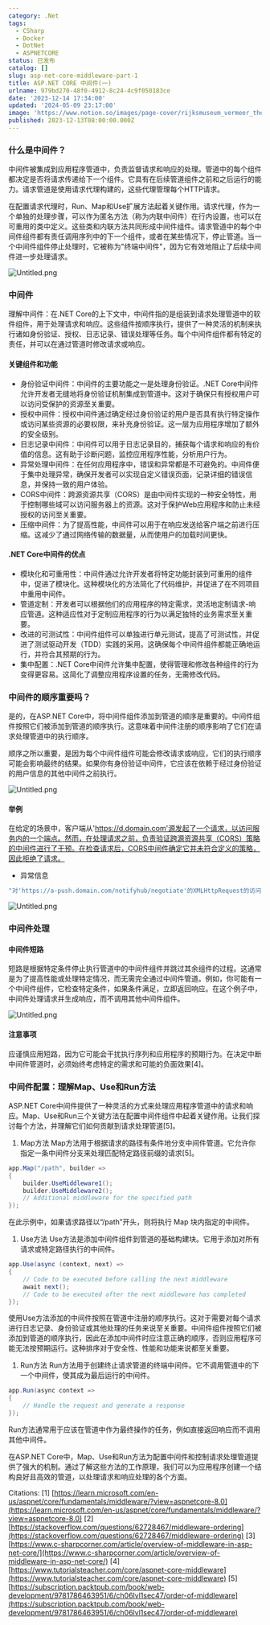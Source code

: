 ```yaml
---
category: .Net
tags:
  - CSharp
  - Docker
  - DotNet
  - ASPNETCORE
status: 已发布
catalog: []
slug: asp-net-core-middleware-part-1
title: ASP.NET CORE 中间件(一)
urlname: 979bd270-48f0-4912-8c24-4c9f050183ce
date: '2023-12-14 17:34:00'
updated: '2024-05-09 23:17:00'
image: 'https://www.notion.so/images/page-cover/rijksmuseum_vermeer_the_milkmaid.jpg'
published: 2023-12-13T08:00:00.000Z
---
```


### 什么是中间件？


中间件被集成到应用程序管道中，负责监督请求和响应的处理。管道中的每个组件都决定是否将请求传递给下一个组件。它具有在后续管道组件之前和之后运行的能力。请求管道是使用请求代理构建的，这些代理管理每个HTTP请求。


在配置请求代理时，Run、Map和Use扩展方法起着关键作用。请求代理，作为一个单独的处理步骤，可以作为匿名方法（称为内联中间件）在行内设置，也可以在可重用的类中定义。这些类和内联方法共同形成中间件组件。请求管道中的每个中间件组件都有责任调用序列中的下一个组件，或者在某些情况下，停止管道。当一个中间件组件停止处理时，它被称为"终端中间件"，因为它有效地阻止了后续中间件进一步处理请求。


![Untitled.png](https://prod-files-secure.s3.us-west-2.amazonaws.com/5d24fe63-e567-4804-86f9-9fdc62e13082/da807807-d02d-4fa1-86b6-db45e4678714/Untitled.png?X-Amz-Algorithm=AWS4-HMAC-SHA256&X-Amz-Content-Sha256=UNSIGNED-PAYLOAD&X-Amz-Credential=ASIAZI2LB466337HMQML%2F20250215%2Fus-west-2%2Fs3%2Faws4_request&X-Amz-Date=20250215T053612Z&X-Amz-Expires=3600&X-Amz-Security-Token=IQoJb3JpZ2luX2VjEBYaCXVzLXdlc3QtMiJHMEUCIFyW53oQKdk02MtFhRBJOmZw0mIjwMd4sRu7ggq8JmALAiEAsQ8Cwpz1bosw7fQrPlD0iEZVS196%2FKzLF1QuwYFuR%2Fgq%2FwMIPxAAGgw2Mzc0MjMxODM4MDUiDFr5rmP%2Bwt8HI4PM3CrcA%2FphIwlXQNLum93LIJLC2w6eqg1zARlXB69Yzai7vcRHoynHmIkOSsrNyjbyDoE0cPqkyH4FX6plS92m%2BnHFNcxBeS7ks9EfgJHhx9kYITIktHX7GdtRfWArpbxdT1n75h1XQR0rFNi3pRB7y3Z1c01HzXkYZnMKwUAjDywA%2FwgTxph3TYa6ucW3kufRwMbQTN6Z%2FtkatxyThadTB96TRSrfMVwtKETS4a4CQgJS94Af%2B4pmdnuD4FZoZ1zJc2i%2BBbxnoVrZFMwG%2BHPGxGnGbkidc89ZL3eLkytpFwQgROf6bzCtJvuMDpSavGmlV250WYPnR70YcyhJyAxTOsrZq%2FWhw4D0wqVmI9vnFMFekAKB65aRebqDjdwF0NkdW97d2faWpEfmpSbvBa2Qm16oCeexc9%2BT%2Be9XVRmSdTu3nqjd8rQvkIzJxyOecGxJ8Wy86wD%2FD7ReW0caoR1IWA7VOSXDjlehpE1FpzIU67Q4Lc303oSjhMbBaKnt%2Bd1hdbrQJB6GTWiiE5Vc5LEFmJIrIVMXZXgHfmdj9ndp7XuBhrJDc2pr4ER1a%2BYAbOjSJHM855%2FVybkVNhMiZkgxA3FMav0lYEGo9NK%2BMWW1eVt06jydaK53lz%2FnCR03pGTQMLXLwL0GOqUBA2ZX9XuHZfN8ItRFmu0Xx4UV6S8AShV2cqcLbrfSMKK1esdWsoVxX1R2890XM11SgD1wyC74Gmj9HC2kqT4VqRaaO80iC5ADd%2F7tqh%2Bqs%2BP%2Fa%2FX8S3YQq2qCSlnKxnykX%2BdwXrkToeMaUMGlQuL%2FGPuwVbQ%2BvZs2EUgc4%2BTh924HPVsuLXCN2GSxg7mZarp01gZnolTjq58cleBqhh7DR%2B%2F3q5wN&X-Amz-Signature=18a5d447dcbc5fab5b5950eb34275cb5fb88a687fd2891bdee085bbef461f573&X-Amz-SignedHeaders=host&x-id=GetObject)


### 中间件


理解中间件：在.NET Core的上下文中，中间件指的是组装到请求处理管道中的软件组件，用于处理请求和响应。这些组件按顺序执行，提供了一种灵活的机制来执行诸如身份验证、授权、日志记录、错误处理等任务。每个中间件组件都有特定的责任，并可以在通过管道时修改请求或响应。


#### 关键组件和功能

- 身份验证中间件：中间件的主要功能之一是处理身份验证。.NET Core中间件允许开发者无缝地将身份验证机制集成到管道中。这对于确保只有授权用户可以访问受保护的资源至关重要。
- 授权中间件：授权中间件通过确定经过身份验证的用户是否具有执行特定操作或访问某些资源的必要权限，来补充身份验证。这一层为应用程序增加了额外的安全级别。
- 日志记录中间件：中间件可以用于日志记录目的，捕获每个请求和响应的有价值的信息。这有助于诊断问题，监控应用程序性能，分析用户行为。
- 异常处理中间件：在任何应用程序中，错误和异常都是不可避免的。中间件便于集中处理异常，确保开发者可以实现自定义错误页面，记录详细的错误信息，并保持一致的用户体验。
- CORS中间件：跨源资源共享（CORS）是由中间件实现的一种安全特性，用于控制哪些域可以访问服务器上的资源。这对于保护Web应用程序和防止未经授权的访问至关重要。
- 压缩中间件：为了提高性能，中间件可以用于在响应发送给客户端之前进行压缩。这减少了通过网络传输的数据量，从而使用户的加载时间更快。

#### .NET Core中间件的优点

- 模块化和可重用性：中间件通过允许开发者将特定功能封装到可重用的组件中，促进了模块化。这种模块化的方法简化了代码维护，并促进了在不同项目中重用中间件。
- 管道定制：开发者可以根据他们的应用程序的特定需求，灵活地定制请求-响应管道。这种适应性对于定制应用程序的行为以满足独特的业务需求至关重要。
- 改进的可测试性：中间件组件可以单独进行单元测试，提高了可测试性，并促进了测试驱动开发（TDD）实践的采用。这确保每个中间件组件都能正确地运行，并符合其预期的行为。
- 集中配置：.NET Core中间件允许集中配置，使得管理和修改各种组件的行为变得更容易。这简化了调整应用程序设置的任务，无需修改代码。

### 中间件的顺序重要吗？


是的，在ASP.NET Core中，将中间件组件添加到管道的顺序是重要的。中间件组件按照它们被添加到管道的顺序执行。这意味着中间件注册的顺序影响了它们在请求处理管道中的执行顺序。


顺序之所以重要，是因为每个中间件组件可能会修改请求或响应，它们的执行顺序可能会影响最终的结果。如果你有身份验证中间件，它应该在依赖于经过身份验证的用户信息的其他中间件之前执行。


![Untitled.png](https://prod-files-secure.s3.us-west-2.amazonaws.com/5d24fe63-e567-4804-86f9-9fdc62e13082/24f795a2-1c5a-4a6b-a0d8-2afb160076f1/Untitled.png?X-Amz-Algorithm=AWS4-HMAC-SHA256&X-Amz-Content-Sha256=UNSIGNED-PAYLOAD&X-Amz-Credential=ASIAZI2LB466337HMQML%2F20250215%2Fus-west-2%2Fs3%2Faws4_request&X-Amz-Date=20250215T053612Z&X-Amz-Expires=3600&X-Amz-Security-Token=IQoJb3JpZ2luX2VjEBYaCXVzLXdlc3QtMiJHMEUCIFyW53oQKdk02MtFhRBJOmZw0mIjwMd4sRu7ggq8JmALAiEAsQ8Cwpz1bosw7fQrPlD0iEZVS196%2FKzLF1QuwYFuR%2Fgq%2FwMIPxAAGgw2Mzc0MjMxODM4MDUiDFr5rmP%2Bwt8HI4PM3CrcA%2FphIwlXQNLum93LIJLC2w6eqg1zARlXB69Yzai7vcRHoynHmIkOSsrNyjbyDoE0cPqkyH4FX6plS92m%2BnHFNcxBeS7ks9EfgJHhx9kYITIktHX7GdtRfWArpbxdT1n75h1XQR0rFNi3pRB7y3Z1c01HzXkYZnMKwUAjDywA%2FwgTxph3TYa6ucW3kufRwMbQTN6Z%2FtkatxyThadTB96TRSrfMVwtKETS4a4CQgJS94Af%2B4pmdnuD4FZoZ1zJc2i%2BBbxnoVrZFMwG%2BHPGxGnGbkidc89ZL3eLkytpFwQgROf6bzCtJvuMDpSavGmlV250WYPnR70YcyhJyAxTOsrZq%2FWhw4D0wqVmI9vnFMFekAKB65aRebqDjdwF0NkdW97d2faWpEfmpSbvBa2Qm16oCeexc9%2BT%2Be9XVRmSdTu3nqjd8rQvkIzJxyOecGxJ8Wy86wD%2FD7ReW0caoR1IWA7VOSXDjlehpE1FpzIU67Q4Lc303oSjhMbBaKnt%2Bd1hdbrQJB6GTWiiE5Vc5LEFmJIrIVMXZXgHfmdj9ndp7XuBhrJDc2pr4ER1a%2BYAbOjSJHM855%2FVybkVNhMiZkgxA3FMav0lYEGo9NK%2BMWW1eVt06jydaK53lz%2FnCR03pGTQMLXLwL0GOqUBA2ZX9XuHZfN8ItRFmu0Xx4UV6S8AShV2cqcLbrfSMKK1esdWsoVxX1R2890XM11SgD1wyC74Gmj9HC2kqT4VqRaaO80iC5ADd%2F7tqh%2Bqs%2BP%2Fa%2FX8S3YQq2qCSlnKxnykX%2BdwXrkToeMaUMGlQuL%2FGPuwVbQ%2BvZs2EUgc4%2BTh924HPVsuLXCN2GSxg7mZarp01gZnolTjq58cleBqhh7DR%2B%2F3q5wN&X-Amz-Signature=9c57c6226cd981b82d67c84265f2fe8ba47d747354f0f4f0253c92f0948e4c56&X-Amz-SignedHeaders=host&x-id=GetObject)


#### 举例


在给定的场景中，客户端从'https://d.domain.com'源发起了一个请求，以访问服务内的一个端点。然而，在处理请求之前，负责验证跨源资源共享（CORS）策略的中间件进行了干预。在检查请求后，CORS中间件确定它并未符合定义的策略，因此拒绝了请求。

- 异常信息

```c#
"对'https://a-push.domain.com/notifyhub/negotiate'的XMLHttpRequest的访问，源自'https://d.domain.com'，已被CORS策略阻止：预检请求的响应未通过访问控制检查：请求的资源上没有'Access-Control-Allow-Origin'头。"[1][2][3]
```


![Untitled.png](https://prod-files-secure.s3.us-west-2.amazonaws.com/5d24fe63-e567-4804-86f9-9fdc62e13082/371d9517-dafe-4432-94b7-2d14d1593167/Untitled.png?X-Amz-Algorithm=AWS4-HMAC-SHA256&X-Amz-Content-Sha256=UNSIGNED-PAYLOAD&X-Amz-Credential=ASIAZI2LB466337HMQML%2F20250215%2Fus-west-2%2Fs3%2Faws4_request&X-Amz-Date=20250215T053612Z&X-Amz-Expires=3600&X-Amz-Security-Token=IQoJb3JpZ2luX2VjEBYaCXVzLXdlc3QtMiJHMEUCIFyW53oQKdk02MtFhRBJOmZw0mIjwMd4sRu7ggq8JmALAiEAsQ8Cwpz1bosw7fQrPlD0iEZVS196%2FKzLF1QuwYFuR%2Fgq%2FwMIPxAAGgw2Mzc0MjMxODM4MDUiDFr5rmP%2Bwt8HI4PM3CrcA%2FphIwlXQNLum93LIJLC2w6eqg1zARlXB69Yzai7vcRHoynHmIkOSsrNyjbyDoE0cPqkyH4FX6plS92m%2BnHFNcxBeS7ks9EfgJHhx9kYITIktHX7GdtRfWArpbxdT1n75h1XQR0rFNi3pRB7y3Z1c01HzXkYZnMKwUAjDywA%2FwgTxph3TYa6ucW3kufRwMbQTN6Z%2FtkatxyThadTB96TRSrfMVwtKETS4a4CQgJS94Af%2B4pmdnuD4FZoZ1zJc2i%2BBbxnoVrZFMwG%2BHPGxGnGbkidc89ZL3eLkytpFwQgROf6bzCtJvuMDpSavGmlV250WYPnR70YcyhJyAxTOsrZq%2FWhw4D0wqVmI9vnFMFekAKB65aRebqDjdwF0NkdW97d2faWpEfmpSbvBa2Qm16oCeexc9%2BT%2Be9XVRmSdTu3nqjd8rQvkIzJxyOecGxJ8Wy86wD%2FD7ReW0caoR1IWA7VOSXDjlehpE1FpzIU67Q4Lc303oSjhMbBaKnt%2Bd1hdbrQJB6GTWiiE5Vc5LEFmJIrIVMXZXgHfmdj9ndp7XuBhrJDc2pr4ER1a%2BYAbOjSJHM855%2FVybkVNhMiZkgxA3FMav0lYEGo9NK%2BMWW1eVt06jydaK53lz%2FnCR03pGTQMLXLwL0GOqUBA2ZX9XuHZfN8ItRFmu0Xx4UV6S8AShV2cqcLbrfSMKK1esdWsoVxX1R2890XM11SgD1wyC74Gmj9HC2kqT4VqRaaO80iC5ADd%2F7tqh%2Bqs%2BP%2Fa%2FX8S3YQq2qCSlnKxnykX%2BdwXrkToeMaUMGlQuL%2FGPuwVbQ%2BvZs2EUgc4%2BTh924HPVsuLXCN2GSxg7mZarp01gZnolTjq58cleBqhh7DR%2B%2F3q5wN&X-Amz-Signature=ca2367558821a2c817f8267f677abbb1c4acc3cdfe6a2c26aeff7a9a6af14500&X-Amz-SignedHeaders=host&x-id=GetObject)


### 中间件处理


#### 中间件短路
短路是根据特定条件停止执行管道中的中间件组件并跳过其余组件的过程。这通常是为了提高性能或处理特定情况，而无需完全通过中间件管道。例如，你可能有一个中间件组件，它检查特定条件，如果条件满足，立即返回响应。在这个例子中，中间件处理请求并生成响应，而不调用其他中间件组件。


![Untitled.png](https://prod-files-secure.s3.us-west-2.amazonaws.com/5d24fe63-e567-4804-86f9-9fdc62e13082/e8a1d943-cb51-4723-936e-23c6af2fb0f9/Untitled.png?X-Amz-Algorithm=AWS4-HMAC-SHA256&X-Amz-Content-Sha256=UNSIGNED-PAYLOAD&X-Amz-Credential=ASIAZI2LB466337HMQML%2F20250215%2Fus-west-2%2Fs3%2Faws4_request&X-Amz-Date=20250215T053612Z&X-Amz-Expires=3600&X-Amz-Security-Token=IQoJb3JpZ2luX2VjEBYaCXVzLXdlc3QtMiJHMEUCIFyW53oQKdk02MtFhRBJOmZw0mIjwMd4sRu7ggq8JmALAiEAsQ8Cwpz1bosw7fQrPlD0iEZVS196%2FKzLF1QuwYFuR%2Fgq%2FwMIPxAAGgw2Mzc0MjMxODM4MDUiDFr5rmP%2Bwt8HI4PM3CrcA%2FphIwlXQNLum93LIJLC2w6eqg1zARlXB69Yzai7vcRHoynHmIkOSsrNyjbyDoE0cPqkyH4FX6plS92m%2BnHFNcxBeS7ks9EfgJHhx9kYITIktHX7GdtRfWArpbxdT1n75h1XQR0rFNi3pRB7y3Z1c01HzXkYZnMKwUAjDywA%2FwgTxph3TYa6ucW3kufRwMbQTN6Z%2FtkatxyThadTB96TRSrfMVwtKETS4a4CQgJS94Af%2B4pmdnuD4FZoZ1zJc2i%2BBbxnoVrZFMwG%2BHPGxGnGbkidc89ZL3eLkytpFwQgROf6bzCtJvuMDpSavGmlV250WYPnR70YcyhJyAxTOsrZq%2FWhw4D0wqVmI9vnFMFekAKB65aRebqDjdwF0NkdW97d2faWpEfmpSbvBa2Qm16oCeexc9%2BT%2Be9XVRmSdTu3nqjd8rQvkIzJxyOecGxJ8Wy86wD%2FD7ReW0caoR1IWA7VOSXDjlehpE1FpzIU67Q4Lc303oSjhMbBaKnt%2Bd1hdbrQJB6GTWiiE5Vc5LEFmJIrIVMXZXgHfmdj9ndp7XuBhrJDc2pr4ER1a%2BYAbOjSJHM855%2FVybkVNhMiZkgxA3FMav0lYEGo9NK%2BMWW1eVt06jydaK53lz%2FnCR03pGTQMLXLwL0GOqUBA2ZX9XuHZfN8ItRFmu0Xx4UV6S8AShV2cqcLbrfSMKK1esdWsoVxX1R2890XM11SgD1wyC74Gmj9HC2kqT4VqRaaO80iC5ADd%2F7tqh%2Bqs%2BP%2Fa%2FX8S3YQq2qCSlnKxnykX%2BdwXrkToeMaUMGlQuL%2FGPuwVbQ%2BvZs2EUgc4%2BTh924HPVsuLXCN2GSxg7mZarp01gZnolTjq58cleBqhh7DR%2B%2F3q5wN&X-Amz-Signature=f6aeb49aa6ae5c0bf900a7a63a80f7802fe75d75984025dcc30c8190e74e7f1a&X-Amz-SignedHeaders=host&x-id=GetObject)


#### 注意事项


应谨慎应用短路，因为它可能会干扰执行序列和应用程序的预期行为。在决定中断中间件管道时，必须始终考虑特定的需求和可能的负面效果[4]。


### 中间件配置：理解Map、Use和Run方法


ASP.NET Core中间件提供了一种灵活的方式来处理应用程序管道中的请求和响应。Map、Use和Run三个关键方法在配置中间件组件中起着关键作用。让我们探讨每个方法，并理解它们如何贡献到请求处理管道[5]。

1. Map方法
Map方法用于根据请求的路径有条件地分支中间件管道。它允许你指定一条中间件分支来处理匹配特定路径前缀的请求[5]。

```c#
app.Map("/path", builder =>
{
    builder.UseMiddleware1();
    builder.UseMiddleware2();
    // Additional middleware for the specified path
});
```


在此示例中，如果请求路径以“/path”开头，则将执行 Map 块内指定的中间件。

1. Use方法
Use方法是添加中间件组件到管道的基础构建块。它用于添加对所有请求或特定路径执行的中间件。

```c#
app.Use(async (context, next) =>
{
    // Code to be executed before calling the next middleware
    await next();
    // Code to be executed after the next middleware has completed
});
```


使用Use方法添加的中间件按照在管道中注册的顺序执行。这对于需要对每个请求进行日志记录、身份验证或其他处理的任务来说至关重要。中间件组件按照它们被添加到管道的顺序执行，因此在添加中间件时应注意正确的顺序，否则应用程序可能无法按预期运行。这种排序对于安全性、性能和功能来说都至关重要。

1. Run方法
Run方法用于创建终止请求管道的终端中间件。它不调用管道中的下一个中间件，使其成为最后运行的中间件。

```c#
app.Run(async context =>
{
    // Handle the request and generate a response
});
```


Run方法通常用于应该在管道中作为最终操作的任务，例如直接返回响应而不调用其他中间件。


在ASP.NET Core中，Map、Use和Run方法为配置中间件和控制请求处理管道提供了强大的机制。通过了解这些方法的工作原理，我们可以为应用程序创建一个结构良好且高效的管道，以处理请求和响应处理的各个方面。


Citations:
[1] [https://learn.microsoft.com/en-us/aspnet/core/fundamentals/middleware/?view=aspnetcore-8.0](https://learn.microsoft.com/en-us/aspnet/core/fundamentals/middleware/?view=aspnetcore-8.0)
[2] [https://stackoverflow.com/questions/62728467/middleware-ordering](https://stackoverflow.com/questions/62728467/middleware-ordering)
[3] [https://www.c-sharpcorner.com/article/overview-of-middleware-in-asp-net-core/](https://www.c-sharpcorner.com/article/overview-of-middleware-in-asp-net-core/)
[4] [https://www.tutorialsteacher.com/core/aspnet-core-middleware](https://www.tutorialsteacher.com/core/aspnet-core-middleware)
[5] [https://subscription.packtpub.com/book/web-development/9781786463951/6/ch06lvl1sec47/order-of-middleware](https://subscription.packtpub.com/book/web-development/9781786463951/6/ch06lvl1sec47/order-of-middleware)

